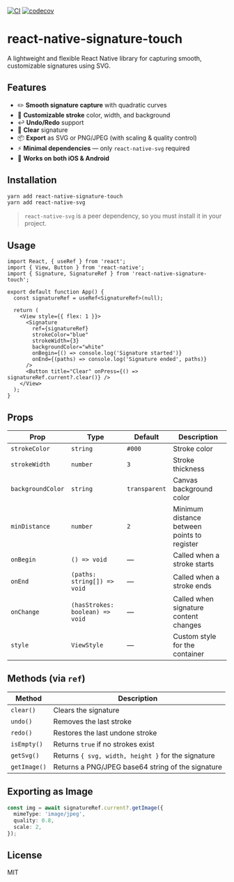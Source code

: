 [![CI](https://github.com/adonaipinheiro/signature-touch/actions/workflows/ci.yml/badge.svg)](https://github.com/adonaipinheiro/signature-touch/actions/workflows/ci.yml) [![codecov](https://codecov.io/github/adonaipinheiro/signature-touch/graph/badge.svg?token=CS223H7TQR)](https://codecov.io/github/adonaipinheiro/signature-touch)

# react-native-signature-touch

A lightweight and flexible React Native library for capturing smooth, customizable signatures using SVG.

## Features

- ✏️ **Smooth signature capture** with quadratic curves
- 🎨 **Customizable stroke** color, width, and background
- ↩️ **Undo/Redo** support
- 🧹 **Clear** signature
- 📦 **Export** as SVG or PNG/JPEG (with scaling & quality control)
- ⚡ **Minimal dependencies** — only `react-native-svg` required
- 📱 **Works on both iOS & Android**

## Installation

```sh
yarn add react-native-signature-touch
yarn add react-native-svg
```

> `react-native-svg` is a peer dependency, so you must install it in your project.

## Usage

```tsx
import React, { useRef } from 'react';
import { View, Button } from 'react-native';
import { Signature, SignatureRef } from 'react-native-signature-touch';

export default function App() {
  const signatureRef = useRef<SignatureRef>(null);

  return (
    <View style={{ flex: 1 }}>
      <Signature
        ref={signatureRef}
        strokeColor="blue"
        strokeWidth={3}
        backgroundColor="white"
        onBegin={() => console.log('Signature started')}
        onEnd={(paths) => console.log('Signature ended', paths)}
      />
      <Button title="Clear" onPress={() => signatureRef.current?.clear()} />
    </View>
  );
}
```

## Props

| Prop              | Type                                   | Default       | Description |
|-------------------|----------------------------------------|---------------|-------------|
| `strokeColor`     | `string`                               | `#000`        | Stroke color |
| `strokeWidth`     | `number`                               | `3`           | Stroke thickness |
| `backgroundColor` | `string`                               | `transparent` | Canvas background color |
| `minDistance`     | `number`                               | `2`           | Minimum distance between points to register |
| `onBegin`         | `() => void`                           | —             | Called when a stroke starts |
| `onEnd`           | `(paths: string[]) => void`            | —             | Called when a stroke ends |
| `onChange`        | `(hasStrokes: boolean) => void`        | —             | Called when signature content changes |
| `style`           | `ViewStyle`                            | —             | Custom style for the container |

## Methods (via `ref`)

| Method        | Description |
|---------------|-------------|
| `clear()`     | Clears the signature |
| `undo()`      | Removes the last stroke |
| `redo()`      | Restores the last undone stroke |
| `isEmpty()`   | Returns `true` if no strokes exist |
| `getSvg()`    | Returns `{ svg, width, height }` for the signature |
| `getImage()`  | Returns a PNG/JPEG base64 string of the signature |

## Exporting as Image

```ts
const img = await signatureRef.current?.getImage({
  mimeType: 'image/jpeg',
  quality: 0.8,
  scale: 2,
});
```

## License

MIT

